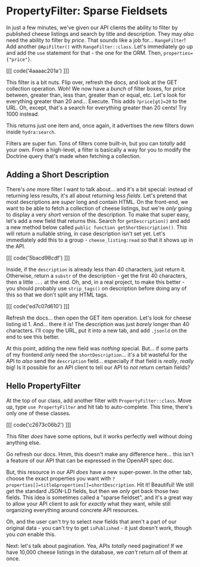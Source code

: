 # PropertyFilter: Sparse Fieldsets

In just a few minutes, we've given our API clients the ability to filter by
published cheese listings and search by title and description. They may *also*
need the ability to filter by *price*. That sounds like a job for... `RangeFilter`!
Add another `@ApiFilter()` with `RangeFilter::class`. Let's immediately go up
and add the `use` statement for that - the one for the ORM. Then,
`properties={"price"}`.

[[[ code('4aaaac201a') ]]]

This filter is a bit nuts. Flip over, refresh the docs, and look at the GET
collection operation. Woh! We now have a *bunch* of filter boxes, for price between,
greater than, less than, greater than or equal, etc. Let's look for everything
greater than 20 and... Execute. This adds `?price[gt]=20` to the URL. Oh, except,
that's a search for everything greater than 20 cents! Try 1000 instead.

This returns just one item and, once again, it advertises the new filters down
inside `hydra:search`.

Filters are super fun. Tons of filters come built-in, but you can *totally* add
your own. From a high-level, a filter is basically a way for you to modify the
Doctrine query that's made when fetching a collection.

## Adding a Short Description

There's *one* more filter I want to talk about... and it's a bit special: instead
of returning less results, it's all about returning less *fields*. Let's pretend
that most descriptions are *super* long and contain HTML. On the front-end, we want
to be able to fetch a collection of cheese listings, but we're *only* going to display
a very *short* version of the description. To make that super easy, let's add a
new field that returns this. Search for `getDescription()` and add a new method
below called  `public function getShortDescription()`. This will return a nullable
string, in case description isn't set yet. Let's immediately add this to a
group - `cheese_listing:read` so that it shows up in the API.

[[[ code('5bacd98cdf') ]]]

Inside, if the `description` is already less than 40 characters, just return it.
Otherwise, return a `substr` of the description - get the first 40 characters, then
a little `...` at the end. Oh, and, in a real project, to make this better - you
should probably use `strip_tags()` on description before doing any of this so
that we don't split any HTML tags.

[[[ code('ed7c07d610') ]]]

Refresh the docs... then open the GET item operation. Let's look for cheese listing
id 1. And... there it is! The description was just *barely* longer than 40 characters.
I'll copy the URL, put it into a new tab, and add `.jsonld` on the end to see
this better.

At this point, adding the new field was *nothing* special. But... if some parts
of my frontend *only* need the `shortDescription`... it's a bit wasteful for the
API to *also* send the `description` field... especially if that field is *really*,
*really* big! Is it possible for an API client to tell our API to *not* return
certain fields?

## Hello PropertyFilter

At the top of our class, add another filter with `PropertyFilter::class`. Move
up, type `use PropertyFilter` and hit tab to auto-complete. This time, there's
only one of these classes.

[[[ code('c2673c06b2') ]]]

This filter *does* have some options, but it works perfectly well without doing
anything else.

Go refresh our docs. Hmm, this doesn't make any difference here... this isn't a
feature of our API that can be expressed in the OpenAPI spec doc.

But, this resource in our API *does* have a new super-power. In the other tab,
choose the exact properties you want with
`?properties[]=title&properties[]=shortDescription`. Hit it! Beautiful! We still
get the standard JSON-LD fields, but then we *only* get back those two fields.
This idea is sometimes called a "sparse fieldset", and it's a great way to allow
your API client to ask for *exactly* what they want, while still organizing
everything around concrete API resources.

Oh, and the user can't try to select *new* fields that aren't a part of our original
data - you can't try to get `isPublished` - it just doesn't work, though you *can*
enable this.

Next: let's talk about pagination. Yea, APIs *totally* need pagination! If we have
10,000 cheese listings in the database, we *can't* return *all* of them at once.
